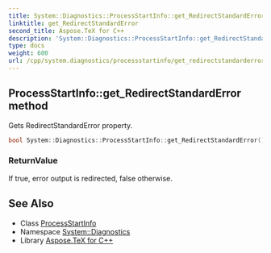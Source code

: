 ```yaml
---
title: System::Diagnostics::ProcessStartInfo::get_RedirectStandardError method
linktitle: get_RedirectStandardError
second_title: Aspose.TeX for C++
description: 'System::Diagnostics::ProcessStartInfo::get_RedirectStandardError method. Gets RedirectStandardError property in C++.'
type: docs
weight: 600
url: /cpp/system.diagnostics/processstartinfo/get_redirectstandarderror/
---
```

## ProcessStartInfo::get_RedirectStandardError method


Gets RedirectStandardError property.

```cpp
bool System::Diagnostics::ProcessStartInfo::get_RedirectStandardError() const
```


### ReturnValue

If true, error output is redirected, false otherwise.

## See Also

* Class [ProcessStartInfo](../)
* Namespace [System::Diagnostics](../../)
* Library [Aspose.TeX for C++](../../../)
